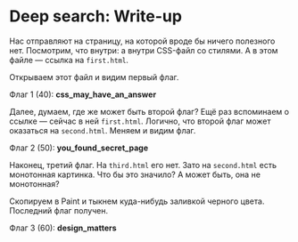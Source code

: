 # Deep search: Write-up

Нас отправляют на страницу, на которой вроде бы ничего полезного нет.
Посмотрим, что внутри: а внутри CSS-файл со стилями. А в этом файле — ссылка на `first.html`.

Открываем этот файл и видим первый флаг.

Флаг 1 (40): **css_may_have_an_answer**

Далее, думаем, где же может быть второй флаг? Ещё раз вспоминаем о ссылке — сейчас в ней `first.html`.
Логично, что второй флаг может оказаться на `second.html`. Меняем и видим флаг.

Флаг 2 (50): **you_found_secret_page**

Наконец, третий флаг. На `third.html` его нет. Зато на `second.html` есть монотонная картинка. Что бы это значило? А может быть, она не монотонная?

Скопируем в Paint и тыкнем куда-нибудь заливкой черного цвета. Последний флаг получен.

Флаг 3 (60): **design_matters**

